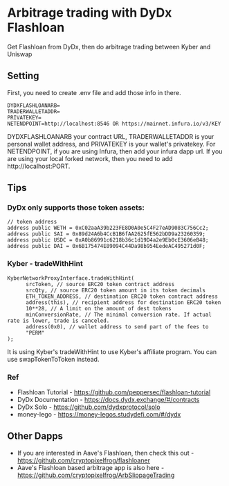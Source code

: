 # Arbitrage trading with DyDx Flashloan
Get Flashloan from DyDx, then do arbitrage trading between Kyber and Uniswap

## Setting
First, you need to create .env file and add those info in there.
```
DYDXFLASHLOANARB=
TRADERWALLETADDR=
PRIVATEKEY=
NETENDPOINT=http://localhost:8546 OR https://mainnet.infura.io/v3/KEY
```
DYDXFLASHLOANARB your contract URL, TRADERWALLETADDR is your personal wallet address, and PRIVATEKEY is your wallet's privatekey.
For NETENDPOINT, if you are using Infura, then add your infura dapp url. If you are using your local forked network, then you need to add http://localhost:PORT.

## Tips
### DyDx only supports those token assets:
```
// token address
address public WETH = 0xC02aaA39b223FE8D0A0e5C4F27eAD9083C756Cc2;
address public SAI = 0x89d24A6b4CcB1B6fAA2625fE562bDD9a23260359;
address public USDC = 0xA0b86991c6218b36c1d19D4a2e9Eb0cE3606eB48;
address public DAI = 0x6B175474E89094C44Da98b954EedeAC495271d0F;
```
### Kyber - tradeWithHint
```
KyberNetworkProxyInterface.tradeWithHint(
      srcToken, // source ERC20 token contract address
      srcQty, // source ERC20 token amount in its token decimals
      ETH_TOKEN_ADDRESS, // destination ERC20 token contract address
      address(this), // recipient address for destination ERC20 token
      10**28, // A limit on the amount of dest tokens
      minConversionRate, // The minimal conversion rate. If actual rate is lower, trade is canceled.
      address(0x0), // wallet address to send part of the fees to
      "PERM"
);
```
It is using Kyber's tradeWithHint to use Kyber's affiliate program. You can use swapTokenToToken instead.

### Ref
- Flashloan Tutorial - https://github.com/peppersec/flashloan-tutorial
- DyDx Documentation - https://docs.dydx.exchange/#/contracts
- DyDx Solo - https://github.com/dydxprotocol/solo
- money-lego - https://money-legos.studydefi.com/#/dydx

## Other Dapps
- If you are interested in Aave's Flashloan, then check this out - https://github.com/cryptopixelfrog/flashloaner
- Aave's Flashloan based arbitrage app is also here - https://github.com/cryptopixelfrog/ArbSlippageTrading
